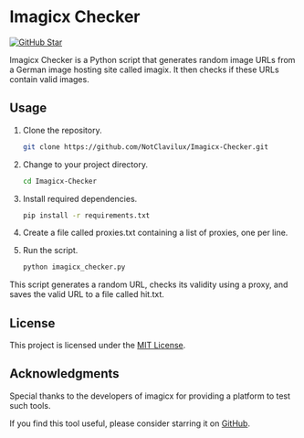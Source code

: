 
# Imagicx Checker

[![GitHub Star](https://img.shields.io/github/stars/NotClavilux/Imagicx-Checker.svg?style=social)](https://github.com/NotClavilux/Imagicx-Checker/stargazers)

Imagicx Checker is a Python script that generates random image URLs from a German image hosting site called imagix. It then checks if these URLs contain valid images.

## Usage

1. Clone the repository.

   ```bash
   git clone https://github.com/NotClavilux/Imagicx-Checker.git
   ```

2. Change to your project directory.

   ```bash
   cd Imagicx-Checker
   ```

3. Install required dependencies.

   ```bash
   pip install -r requirements.txt
   ```

4. Create a file called proxies.txt containing a list of proxies, one per line.

5. Run the script.

   ```bash
   python imagicx_checker.py
   ```

This script generates a random URL, checks its validity using a proxy, and saves the valid URL to a file called hit.txt.


## License

This project is licensed under the [MIT License](LICENSE).

## Acknowledgments

Special thanks to the developers of imagicx for providing a platform to test such tools.

If you find this tool useful, please consider starring it on [GitHub](https://github.com/NotClavilux/Imagicx-Checker).